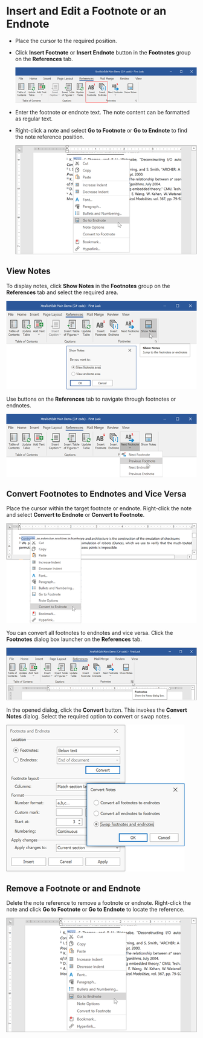# Insert and Edit a Footnote or an Endnote

* Place the cursor to the required position.

* Click **Insert Footnote** or **Insert Endnote** button in the **Footnotes** group on the **References** tab.

    ![ribbon](../../../images/richedit-footnote-and-endnote-ribbon.png)
* Enter the footnote or endnote text. The note content can be formatted as regular text.
* Right-click a note and select **Go to Footnote** or **Go to Endnote** to find the note reference position.

    ![go to](../../../images/richedit-footnote-and-endnote-context-menu.png)

## View Notes

To display notes, click **Show Notes** in the **Footnotes** group on the **References** tab and select the required area.

![show notes](../../../images/richedit-footnote-and-endnote-show-notes.png)

Use buttons on the **References** tab to navigate through footnotes or endnotes.

![navigate](../../../images/richedit-footnote-and-endnote-ribbon-navigate.png)

## Convert Footnotes to Endnotes and Vice Versa

Place the cursor within the target footnote or endnote. Right-click the note and select **Convert to Endnote** or **Convert to Footnote**.

![convert](../../../images/richedit-footnote-and-endnote-convert-notes-context-menu.png)

You can convert all footnotes to endnotes and vice versa. Click the **Footnotes** dialog box launcher on the **References** tab.

![invoke dialog](../../../images/richedit-dialogs-footnote-and-endnote-invoke.png)

In the opened dialog, click the **Convert** button. This invokes the **Convert Notes** dialog. Select the required option to convert or swap notes.

![convert notes](../../../images/richedit-dialogs-footnote-and-endnote-convert.png)

## Remove a Footnote or and Endnote

Delete the note reference to remove a footnote or endnote. Right-click the note and click **Go to Footnote** or **Go to Endnote** to locate the reference.

![go to](../../../images/richedit-footnote-and-endnote-context-menu.png)